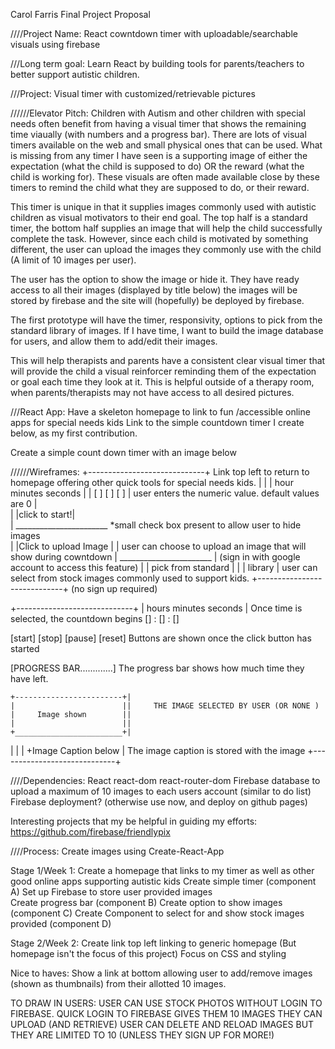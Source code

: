 Carol Farris
Final Project Proposal

////Project Name: React cowntdown timer with uploadable/searchable visuals using firebase

///Long term goal: Learn React by building tools for parents/teachers to better support autistic children. 

///Project: Visual timer with customized/retrievable pictures

//////Elevator Pitch:
Children with Autism and other children with special needs often benefit from having a visual timer
that shows the remaining time viaually (with numbers and a progress bar). There are lots of visual timers
available on the web and small physical ones that can be used. 
What is missing from any timer I have seen is a supporting image of either the expectation 
(what the child is supposed to do) OR the reward (what the child is working for). These visuals are often
made available close by these timers to remind the child what they are supposed to do, or their reward.

This timer is unique in that it supplies images commonly used with autistic children as visual motivators
to their end goal. The top half is a standard timer, the bottom half supplies an image that will help the child successfully complete the task. However, since each child is motivated by something different, the user can upload the images they commonly use with the child (A limit of 10 images per user).

The user has the option to show the image or hide it. They have ready access to all their images (displayed by title below) the images will be stored by firebase and the site will (hopefully) be deployed by firebase.  

The first prototype will have the timer, responsivity, options to pick from the standard library of images. 
If I have time, I want to build the image database for users, and allow them to add/edit their images.

This will help therapists and parents have a consistent clear visual timer that will provide the child
a visual reinforcer reminding them of the expectation or goal each time they look at it. This is helpful
outside of a therapy room, when parents/therapists may not have access to all desired pictures.

///React App:
Have a skeleton homepage to link to fun /accessible online apps for special needs kids
Link to the simple countdown timer I create below, as my first contribution.


Create a simple count down timer with an image below

//////Wireframes:
+-----------------------------+ Link top left to return to homepage offering other quick tools for special needs kids.
|                             |
|    hour minutes seconds     |
|    [  ]   [ ]      [ ]      |  user enters the numeric value. default values are 0
|                           
|      |click to start!|          
|   _______________________        *small check box present to allow user to hide images             
|   |Click to upload Image |  |    user can choose to upload an image that will show during cowntdown
|   _______________________   |     (sign in with google account to access this feature)
|   |  pick from standard |   |
|           library           |   user can select from stock images commonly used to support kids. 
+-----------------------------+     (no sign up required)





 +-----------------------------+
|  hours   minutes  seconds    |    Once time is selected, the countdown begins
    []   :   []  :   []

 [start] [stop] [pause] [reset]      Buttons are shown once the click button has started

  [PROGRESS BAR.............]       The progress bar shows how much time they have left.

    +------------------------+|
    |                        ||     THE IMAGE SELECTED BY USER (OR NONE )
    |     Image shown        ||
    |                        ||                          
    +________________________+|
|                             |
|   +Image Caption below      |     The image caption is stored with the image
+-----------------------------+


////Dependencies:
React
react-dom
react-router-dom
Firebase database to upload a maximum of 10 images to each users account (similar to do list)
Firebase deployment? (otherwise use now, and deploy on github pages)

Interesting projects that my be helpful in guiding my efforts:
https://github.com/firebase/friendlypix


////Process:
Create images using Create-React-App

Stage 1/Week 1:
Create a homepage that links to my timer as well as other good online apps supporting autistic kids
Create simple timer (component A)
Set up Firebase to store user provided images  
Create progress bar (component B)
Create option to show images (component C)
Create Component to select for and show stock images provided (component D)

Stage 2/Week 2:
Create link top left linking to generic homepage (But homepage isn't the focus of this project)
Focus on CSS and styling

Nice to haves:
Show a link at bottom allowing user to add/remove images (shown as thumbnails) from their allotted 10 images.

TO DRAW IN USERS:
USER CAN USE STOCK PHOTOS WITHOUT LOGIN TO FIREBASE.
QUICK LOGIN TO FIREBASE GIVES THEM 10 IMAGES THEY CAN UPLOAD (AND RETRIEVE)
USER CAN DELETE AND RELOAD IMAGES BUT THEY ARE LIMITED TO 10 (UNLESS THEY SIGN UP FOR MORE!)

